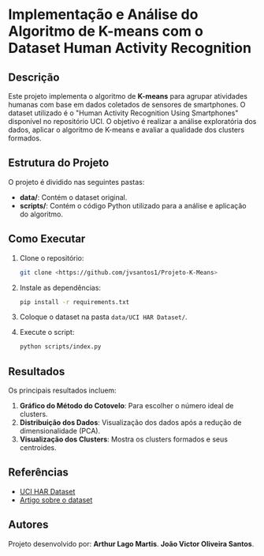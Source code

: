 # Implementação e Análise do Algoritmo de K-means com o Dataset Human Activity Recognition

## Descrição

Este projeto implementa o algoritmo de **K-means** para agrupar atividades humanas com base em dados coletados de sensores de smartphones. O dataset utilizado é o "Human Activity Recognition Using Smartphones" disponível no repositório UCI. O objetivo é realizar a análise exploratória dos dados, aplicar o algoritmo de K-means e avaliar a qualidade dos clusters formados.

## Estrutura do Projeto

O projeto é dividido nas seguintes pastas:

- **data/**: Contém o dataset original.
- **scripts/**: Contém o código Python utilizado para a análise e aplicação do algoritmo.
  
## Como Executar

1. Clone o repositório:
    ```bash
    git clone <https://github.com/jvsantos1/Projeto-K-Means>
    ```

2. Instale as dependências:
    ```bash
    pip install -r requirements.txt
    ```

3. Coloque o dataset na pasta `data/UCI HAR Dataset/`.

4. Execute o script:
    ```bash
    python scripts/index.py
    ```

## Resultados

Os principais resultados incluem:

1. **Gráfico do Método do Cotovelo**: Para escolher o número ideal de clusters.
2. **Distribuição dos Dados**: Visualização dos dados após a redução de dimensionalidade (PCA).
3. **Visualização dos Clusters**: Mostra os clusters formados e seus centroides.

## Referências

- [UCI HAR Dataset](https://archive.ics.uci.edu/ml/datasets/Human+Activity+Recognition+Using+Smartphones)
- [Artigo sobre o dataset](https://www.esann.org/sites/default/files/proceedings/legacy/es2013-84.pdf)

## Autores

Projeto desenvolvido por: 
**Arthur Lago Martis**.
**João Victor Oliveira Santos**.

